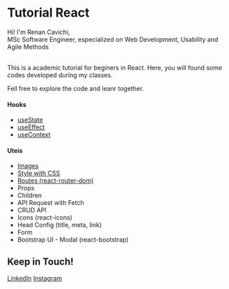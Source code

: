 # Tutorial React

Hi! I'm Renan Cavichi,<br>
MSc Software Engineer, especialized on Web Development, Usability and Agile Methods<br><br>

This is a academic tutorial for beginers in React.
Here, you will found some codes developed during my classes.

Fell free to explore the code and leanr together.

#### Hooks

- [useState](src/components/APIIntegration.js)
- [useEffect](src/components/APIIntegration.js)
- [useContext](src/lang/LangProvider.js)

#### Uteis

- [Images](src/components/AddImage.js)
- [Style with CSS](src/components/CardUser.js)
- [Routes (react-router-dom)](src/App.js)
- Props
- Children
- API Request with Fetch
- CRUD API
- Icons (react-icons)
- Head Config (title, meta, link)
- Form
- Bootstrap UI - Modal (react-bootstrap)

## Keep in Touch!

[LinkedIn](https://www.linkedin.com/in/renancavichi)
[Instagram](https://www.instagram.com/renancavichi/)
